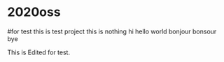 # 2020oss
#for test
this is test project
this is nothing
hi
hello world
bonjour
bonsour
bye

This is Edited for test.
